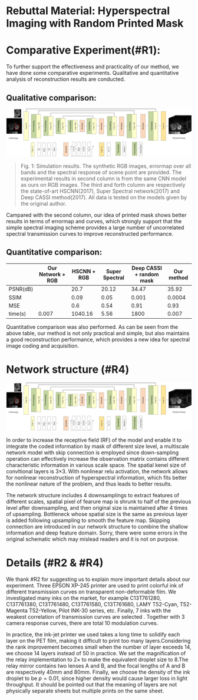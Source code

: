 # Rebuttal Material: Hyperspectral Imaging with Random Printed Mask

# Comparative Experiment(#R1):

To further support the effectiveness and practicality of our method, we have done some comparative experiments. Qualitative and quantitative analysis of reconstruction results are conducted. 

  ## Qualitative comparison:
  
  ![image](https://github.com/anymouscvpr/anymouscvpr.github.io/blob/master/network.jpg)
  
> Fig. 1: Simulation results. The synthetic RGB images, errormap over all bands and the spectral response of scene point are provided. The experimental results in second column is from the same CNN model as ours on RGB images. The third and forth column are respectively the state-of-art HSCNN(2017), Super Spectral network(2017) and Deep CASSI method(2017). All data is tested on the models given by the original author.

Campared with the second column, our idea of printed mask shows better results in terms of errormap and curves, which strongly support that the simple spectral imaging scheme provides a large number of uncorrelated spectral transmission curves to improve reconstructed performance. 


  ## Quantitative comparison:
  
|                        | Our Network + RGB       | HSCNN + RGB       | Super Spectral   | Deep CASSI + random mask |Our method |
| -------------------    | ------------------------| ------------------|------------------|--------------------------|-----------|
| PSNR(dB)               |                         |       20.7        |    20.12         |    34.47                 | 35.92
| SSIM                   |                         |       0.09        |      0.05        |     0.001                | 0.0004
| MSE                    |                         |      0.6          |      0.54        |     0.91                 | 0.93
| time(s)                |         0.007           |         1040.16   |    5.56          |      1800                |  0.007   
  
  Quantitative comparison was also performed. As can be seen from the above table, our method is not only practical and simple, but also maintains a good reconstruction performance, which provides a new idea for spectral image coding and acquisition.

# Network structure (#R4)
![image](https://github.com/anymouscvpr/anymouscvpr.github.io/blob/master/network.jpg)

In order to increase the receptive field (RF) of the model and enable it to integrate the coded information by mask of different size level, a multiscale network model with skip connection is employed since down-sampling operation can effectively increase the observation matrix contains different characteristic information in various scale space. The spatial kenel size of convltional layers is 3×3. With nonlinear relu activation, the network allows for nonlinear reconstruction of hyperspectral information, which fits better the nonlinear nature of the problem, and thus leads to better results.

The network structure includes 4 downsamplings to extract features of different scales, spatial pixel of fearure map is  shrunk to half of the previous level after downsampling, and then  original size is maintained after 4 times of upsampling. Bottleneck  whose spatial size is the same as previous layer is added following upsampling to smooth the feature map.  Skipping connection are introduced in our network structure to combine the shallow information and deep feature domain. Sorry, there were some errors in the original schematic which may mislead readers and it is not on purpose. 


# Details (#R2 & #R4)

We thank #R2 for suggesting us to explain more important details about our experiment. Three EPSON XP-245 printer are used to print  colorful ink of different transmission curves on transparent non-deformable film. We investigated many inks on the market, for example 
C13T761280, C13T761380, C13T761480, C13T761580, C13T761680, LAMY T52-Cyan, T52-Magenta T52-Yellow, Pilot INK-30 series, etc. Finally, 7 inks with the weakest correlation of transmission curves are selected . Together with 3 camera response curves, there are total 10  modulation curves.

In practice, the ink-jet printer we used takes a long time to solidify each layer on the PET film, making it difficult to print too many layers.Considering the rank improvement becomes small when the number of layer exceeds $14$, we choose $14$ layers instead of $50$ in practice. We set the magnification of the relay implementation to $2\times$  to make the equivalent droplet size to $8$.The relay mirror contains two lenses A and B, and the focal lengths of A and B are respectively 40mm and 80mm. Finally, we choose the density of the ink droplet to be $p=0.01$, since higher density would cause larger loss in light throughput. It should be pointed out that the meaning of layers are not physically separate sheets but multiple prints on the same sheet.
